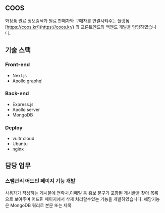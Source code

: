 ## COOS
화장품 원료 정보검색과 원료 판매자와 구매자를 연결시켜주는 플랫폼 [https://coos.kr/](https://coos.kr/) 의 프론트엔드와 백엔드 개발을 담당하였습니다.

## 기술 스택

### Front-end
* Next.js
* Apollo graphql

### Back-end
* Express.js
* Apollo server
* MongoDB

### Deploy
* vultr cloud
* Ubuntu
* nginx

## 담당 업무
### 스팸관리 어드민 페이지 기능 개발
사용자가 작성하는 게시물에 연락처,이메일 등 홍보 문구가 포함된 게시글을 찾아 목록으로 보여주며 어드민 페이지에서 삭제 처리할수있는 기능을 개발하였습니다.
해당기능은 MongoDB 쿼리로 본문 또는 제목
